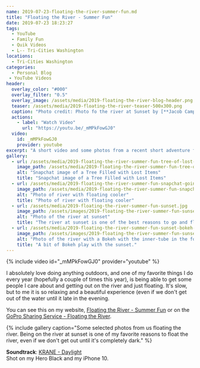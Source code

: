 ```yaml
---
name: 2019-07-23-floating-the-river-summer-fun.md
title: "Floating the River - Summer Fun"
date: 2019-07-23 18:23:27
tags:
  - YouTube
  - Family Fun
  - Quik Videos
  - L-- Tri-Cities Washington
locations: 
  - Tri-Cities Washington
categories:
  - Personal Blog
 - YouTube Videos
header:
  overlay_color: "#000"
  overlay_filter: "0.5"
  overlay_image: /assets/media/2019-floating-the-river-blog-header.png
  teaser: /assets/media/2019-floating-the-river-teaser-500x300.png
  caption: "Photo credit: Photo fo the river at Sunset by [**Jacob Campbell**](/contact) while floating."
  actions:
    - label: "Watch Video"
      url: "https://youtu.be/_mMPkFowGJ0"
  video:
    id: _mMPkFowGJ0
    provider: youtube
excerpt: "A short video and some photos from a recent short adventure floating down the river."
gallery:
  - url: /assets/media/2019-floating-the-river-summer-fun-tree-of-lost-items-snapchat.jpg
    image_path: /assets/media/2019-floating-the-river-summer-fun-tree-of-lost-items-snapchat.jpg
    alt: "Snapchat image of a Tree Filled with Lost Items"
    title: "Snapchat image of a Tree Filled with Lost Items"
  - url: /assets/media/2019-floating-the-river-summer-fun-snapchat-going-floating.jpg
    image_path: /assets/media/2019-floating-the-river-summer-fun-snapchat-going-floating.jpg
    alt: "Photo of river with floating cooler"
    title: "Photo of river with floating cooler"
  - url: /assets/media/2019-floating-the-river-summer-fun-sunset.jpg
    image_path: /assets/images/2019-floating-the-river-summer-fun-sunset.jpg
    alt: "Photo of the river at sunset"
    title: "The river at sunset is one of the best reasons to go and float the river."
  - url: /assets/media/2019-floating-the-river-summer-fun-sunset-bokeh-inner-tube.jpg
    image_path: /assets/images/2019-floating-the-river-summer-fun-sunset-bokeh-inner-tube.jpg
    alt: "Photo of the river with a Bokeh with the inner-tube in the foreground"
    title: "A bit of Bokeh play with the sunset."
---
```


{% include video id="_mMPkFowGJ0" provider="youtube" %}

I absolutely love doing anything outdoors, and one of my favorite things I do every year (hopefully a couple of times this year), is being able to get some people I care about and getting out on the river and just floating. It's slow, but to me it is so relaxing and a beautiful experience (even if we don't get out of the water until it late in the evening.

You can see this on my website, [Floating the River - Summer Fun](https://jacobrcampbell.com/2019/07/floating-the-river-summer-fun) or on the [GoPro Sharing Service - Floating the River](https://gopro.com/v/7a9DrBpVRJkg6).

{% include gallery caption="Some selected photos from us floating the river. Being on the river at sunset is one of my favorite reasons to float the river, even if we don't get out until it's completely dark." %}

**Soundtrack**: [KRANE - Daylight](https://kranemusic.com)  
Shot on my Hero Black and my iPhone 10.





